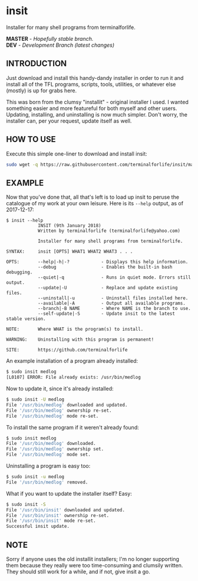 # insit
Installer for many shell programs from terminalforlife.

**MASTER** - _Hopefully stable branch._\
**DEV** - _Development Branch (latest changes)_

INTRODUCTION
------------

Just download and install this handy-dandy installer in order to run it and install all of the TFL programs, scripts, tools, utilities, or whatever else (mostly) is up for grabs here.

This was born from the clumsy "installit" - original installer I used. I wanted something easier and more featureful for both myself and other users. Updating, installing, and uninstalling is now much simpler. Don't worry, the installer can, per your request, update itself as well.

HOW TO USE
----------

Execute this simple one-liner to download and install insit:

```bash
sudo wget -q https://raw.githubusercontent.com/terminalforlife/insit/master/insit -O /usr/bin/insit && sudo chmod u+x /usr/bin/insit
```

EXAMPLE
-------

Now that you've done that, all that's left is to load up insit to peruse the catalogue of my work at your own leisure. Here is its `--help` output, as of 2017-12-17:

```
$ insit --help
            INSIT (9th January 2018)
            Written by terminalforlife (terminalforlife@yahoo.com)

            Installer for many shell programs from terminalforlife.

SYNTAX:     insit [OPTS] WHAT1 WHAT2 WHAT3 . . .

OPTS:       --help|-h|-?            - Displays this help information.
            --debug                 - Enables the built-in bash debugging.
            --quiet|-q              - Runs in quiet mode. Errors still output.
            --update|-U             - Replace and update existing files.
            --uninstall|-u          - Uninstall files installed here.
            --available|-A          - Output all available programs.
            --branch|-B NAME        - Where NAME is the branch to use.
            --self-update|-S        - Update insit to the latest stable version.

NOTE:       Where WHAT is the program(s) to install.

WARNING:    Uninstalling with this program is permanent!

SITE:       https://github.com/terminalforlife
```

An example installation of a program already installed:

```bash
$ sudo insit medlog
[L0107] ERROR: File already exists: /usr/bin/medlog
```

Now to update it, since it's already installed:

```bash
$ sudo insit -U medlog
File '/usr/bin/medlog' downloaded and updated.
File '/usr/bin/medlog' ownership re-set.
File '/usr/bin/medlog' mode re-set.
```

To install the same program if it weren't already found:

```bash
$ sudo insit medlog
File '/usr/bin/medlog' downloaded.
File '/usr/bin/medlog' ownership set.
File '/usr/bin/medlog' mode set.
```

Uninstalling a program is easy too:

```bash
$ sudo insit -u medlog
File '/usr/bin/medlog' removed.
```

What if you want to update the installer itself? Easy:

```bash
$ sudo insit -S
File '/usr/bin/insit' downloaded and updated.
File '/usr/bin/insit' ownership re-set.
File '/usr/bin/insit' mode re-set.
Successful insit update.
```

NOTE
----

Sorry if anyone uses the old installit installers; I'm no longer supporting them because they really were too time-consuming and clumsily written. They should still work for a while, and if not, give insit a go.
